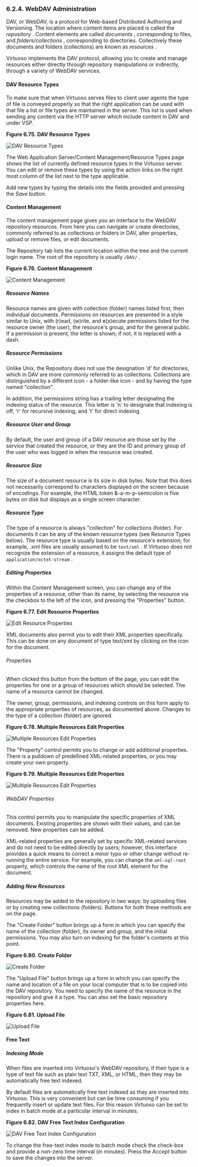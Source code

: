 <div>

<div>

<div>

<div>

### 6.2.4. WebDAV Administration

</div>

</div>

</div>

DAV, or WebDAV, is a protocol for Web-based Distributed Authoring and
Versioning. The location where content items are placed is called the
<span class="emphasis">*repository*</span> . Content elements are called
<span class="emphasis">*documents*</span> , corresponding to files, and
<span class="emphasis">*folders/collections*</span> , corresponding to
directories. Collectively these documents and folders (collections) are
known as <span class="emphasis">*resources*</span> .

Virtuoso implements the DAV protocol, allowing you to create and manage
resources either directly through repository manipulations or
indirectly, through a variety of WebDAV services.

<div>

<div>

<div>

<div>

#### DAV Resource Types

</div>

</div>

</div>

To make sure that when Virtuoso serves files to client user agents the
type of file is conveyed properly so that the right application can be
used with that file a list or file types are maintained in the server.
This list is used when sending any content via the HTTP server which
include content in DAV and under VSP.

<div>

<div>

**Figure 6.75. DAV Resource Types**

<div>

<div>

![DAV Resource Types](images/ui/dav_resrctyp_01.png)

</div>

</div>

</div>

  

</div>

The Web Application Server/Content Management/Resource Types page shows
the list of currently defined resource types in the Virtuoso server. You
can edit or remove these types by using the action links on the right
most column of the list next to the type applicable.

Add new types by typing the details into the fields provided and
pressing the <span class="emphasis">*Save*</span> button.

</div>

<div>

<div>

<div>

<div>

#### Content Management

</div>

</div>

</div>

The content management page gives you an interface to the WebDAV
repository resources. From here you can navigate or create directories,
commonly referred to as collections or folders in DAV, alter properties,
upload or remove files, or edit documents.

The Repository tab lists the current location within the tree and the
current login name. The root of the repository is usually `/DAV/` .

<div>

<div>

**Figure 6.76. Content Management**

<div>

<div>

![Content Management](images/webdav.png)

</div>

</div>

</div>

  

</div>

<div>

<div>

<div>

<div>

##### Resource Names

</div>

</div>

</div>

Resource names are given with collection (folder) names listed first,
then individual documents. Permissions on resources are presented in a
style similar to Unix, with (r)ead, (w)rite, and e(x)ecute permissions
listed for the resource owner (the user), the resource's group, and for
the general public. If a permission is present, the letter is shown; if
not, it is replaced with a dash.

</div>

<div>

<div>

<div>

<div>

##### Resource Permissions

</div>

</div>

</div>

Unlike Unix, the Repository does not use the designation 'd' for
directories, which in DAV are more commonly referred to as collections.
Collections are distinguished by a different icon - a folder-like icon -
and by having the type named "collection".

In addition, the permissions string has a trailing letter designating
the indexing status of the resource. This letter is 'n' to designate
that indexing is off, 'r' for recursive indexing, and 't' for direct
indexing.

</div>

<div>

<div>

<div>

<div>

##### Resource User and Group

</div>

</div>

</div>

By default, the user and group of a DAV resource are those set by the
service that created the resource, or they are the ID and primary group
of the user who was logged in when the resource was created.

</div>

<div>

<div>

<div>

<div>

##### Resource Size

</div>

</div>

</div>

The size of a document resource is its size in disk bytes. Note that
this does not necessarily correspond to characters displayed on the
screen because of encodings. For example, the HTML token
&-a-m-p-semicolon is five bytes on disk but displays as a single screen
character.

</div>

<div>

<div>

<div>

<div>

##### Resource Type

</div>

</div>

</div>

The type of a resource is always "collection" for collections (folder).
For documents it can be any of the known resource types (see Resource
Types below). The resource type is usually based on the resource's
extension; for example, .xml files are usually assumed to be `text/xml`
. If Virtuoso does not recognize the extension of a resource, it assigns
the default type of `application/octet-stream` .

</div>

<div>

<div>

<div>

<div>

##### Editing Properties

</div>

</div>

</div>

Within the Content Management screen, you can change any of the
properties of a resource, other than its name, by selecting the resource
via the checkbox to the left of the icon, and pressing the "Properties"
button.

<div>

<div>

**Figure 6.77. Edit Resource Properties**

<div>

<div>

![Edit Resource Properties](images/ui/editres.png)

</div>

</div>

</div>

  

</div>

XML documents also permit you to edit their XML properties specifically.
This can be done on any document of type text/xml by clicking on the
icon for the document.

<div>

<div>

<div>

<div>

###### Properties

</div>

</div>

</div>

When clicked this button from the bottom of the page, you can edit the
properties for one or a group of resources which should be selected. The
name of a resource cannot be changed.

The owner, group, permissions, and indexing controls on this form apply
to the appropriate properties of resources, as documented above. Changes
to the type of a collection (folder) are ignored.

<div>

<div>

**Figure 6.78. Multiple Resources Edit Properties**

<div>

<div>

![Multiple Resources Edit Properties](images/ui/meditres.png)

</div>

</div>

</div>

  

</div>

The "Property" control permits you to change or add additional
properties. There is a pulldown of predefined XML-related properties, or
you may create your own property.

<div>

<div>

**Figure 6.79. Multiple Resources Edit Properties**

<div>

<div>

![Multiple Resources Edit Properties](images/ui/meditres2.png)

</div>

</div>

</div>

  

</div>

</div>

<div>

<div>

<div>

<div>

###### WebDAV Properties

</div>

</div>

</div>

This control permits you to manipulate the specific properties of XML
documents. Existing properties are shown with their values, and can be
removed. New properties can be added.

XML-related properties are generally set by specific XML-related
services and do not need to be edited directly by users; however, this
interface provides a quick means to correct a minor typo or other change
without re-running the entire service. For example, you can change the
*`xml-sql-root`* property, which controls the name of the root XML
element for the document.

</div>

</div>

<div>

<div>

<div>

<div>

##### Adding New Resources

</div>

</div>

</div>

Resources may be added to the repository in two ways: by uploading files
or by creating new collections (folders). Buttons for both these methods
are on the page.

The "Create Folder" button brings up a form in which you can specify the
name of the collection (folder), its owner and group, and the initial
permissions. You may also turn on indexing for the folder's contents at
this point.

<div>

<div>

**Figure 6.80. Create Folder**

<div>

<div>

![Create Folder](images/ui/cfolder.png)

</div>

</div>

</div>

  

</div>

The "Upload File" button brings up a form in which you can specify the
name and location of a file on your local computer that is to be copied
into the DAV repository. You need to specify the name of the resource in
the repository and give it a type. You can also set the basic repository
properties here.

<div>

<div>

**Figure 6.81. Upload File**

<div>

<div>

![Upload File](images/ui/ufile.png)

</div>

</div>

</div>

  

</div>

</div>

</div>

<div>

<div>

<div>

<div>

#### Free Text

</div>

</div>

</div>

<div>

<div>

<div>

<div>

##### Indexing Mode

</div>

</div>

</div>

When files are inserted into Virtuoso's WebDAV repository, if their type
is a type of text file such as plain text TXT, XML, or HTML, then they
may be automatically free text indexed.

By default files are automatically free text indexed as they are
inserted into Virtuoso. This is very convenient but can be time
consuming if you frequently insert or update text files. For this reason
Virtuoso can be set to index in batch mode at a particular interval in
minutes.

<div>

<div>

**Figure 6.82. DAV Free Text Index Configuration**

<div>

<div>

![DAV Free Text Index Configuration](images/ui/dav_idxprprty_01.png)

</div>

</div>

</div>

  

</div>

To change the free-text index mode to batch mode check the check-box and
provide a non-zero time interval (in minutes). Press the
<span class="emphasis">*Accept*</span> button to save the changes into
the server.

</div>

</div>

</div>
